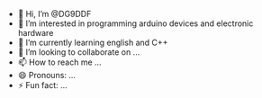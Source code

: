 - 👋 Hi, I’m @DG9DDF
- 👀 I’m interested in programming arduino devices and electronic hardware
- 🌱 I’m currently learning english and C++
- 💞️ I’m looking to collaborate on ...
- 📫 How to reach me ...
- 😄 Pronouns: ...
- ⚡ Fun fact: ...

<!---
DG9DDF/DG9DDF is a ✨ special ✨ repository because its `README.md` (this file) appears on your GitHub profile.
You can click the Preview link to take a look at your changes.
--->
